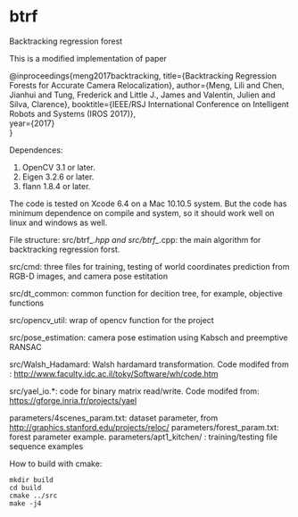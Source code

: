 # btrf
Backtracking regression forest

This is a modified implementation of paper

@inproceedings{meng2017backtracking,
	title={Backtracking Regression Forests for Accurate Camera Relocalization},
	author={Meng, Lili and Chen, Jianhui and Tung, Frederick and Little J., James and Valentin, Julien and Silva, Clarence},
	booktitle={IEEE/RSJ International Conference on Intelligent Robots and Systems (IROS 2017)},  
	year={2017}  
}

Dependences:
1. OpenCV 3.1 or later. 
2. Eigen 3.2.6 or later.
3. flann 1.8.4 or later.

The code is tested on Xcode 6.4 on a Mac 10.10.5 system. But the code has minimum dependence on compile and system, so it should work well on linux and windows as well.

File structure:
src/btrf_*.hpp and src/btrf_*.cpp: the main algorithm for backtracking regression forst.

src/cmd: three files for training, testing of world coordinates prediction from RGB-D images, and camera pose estitation

src/dt_common: common function for decition tree, for example, objective functions

src/opencv_util: wrap of opencv function for the project

src/pose_estimation: camera pose estimation using Kabsch and preemptive RANSAC

src/Walsh_Hadamard: Walsh hardamard transformation. Code modifed from : http://www.faculty.idc.ac.il/toky/Software/wh/code.htm

src/yael_io.*: code for binary matrix read/write. Code modifed from: https://gforge.inria.fr/projects/yael

parameters/4scenes_param.txt: dataset parameter, from http://graphics.stanford.edu/projects/reloc/ 
parameters/forest_param.txt: forest parameter example. 
parameters/apt1_kitchen/  : training/testing file sequence examples 

How to build with cmake:

    mkdir build
    cd build
    cmake ../src
    make -j4

